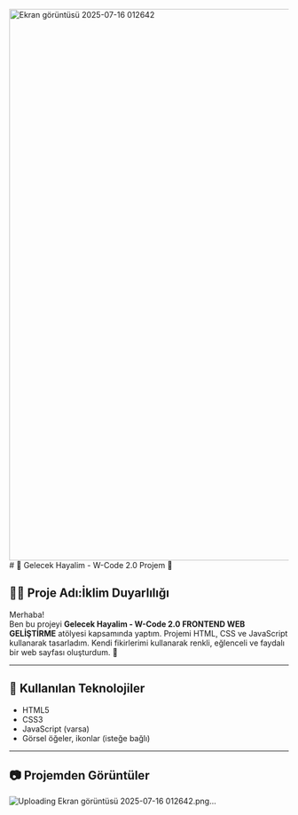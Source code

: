 <img width="1873" height="994" alt="Ekran görüntüsü 2025-07-16 012642" src="https://github.com/user-attachments/assets/b124ddfc-5f74-447d-8794-d3c389bd0525" /># 🌟 Gelecek Hayalim - W-Code 2.0 Projem 🌈

## 👩‍💻 Proje Adı:İklim Duyarlılığı

Merhaba!  
Ben bu projeyi **Gelecek Hayalim - W-Code 2.0 FRONTEND WEB GELİŞTİRME** atölyesi kapsamında yaptım. Projemi HTML, CSS ve JavaScript kullanarak tasarladım. Kendi fikirlerimi kullanarak renkli, eğlenceli ve faydalı bir web sayfası oluşturdum. 🚀

---


## 🔧 Kullanılan Teknolojiler

- HTML5
- CSS3
- JavaScript (varsa)
- Görsel öğeler, ikonlar (isteğe bağlı)

---

## 📷 Projemden Görüntüler
![Uploading Ekran görüntüsü 2025-07-16 012642.png…]()
